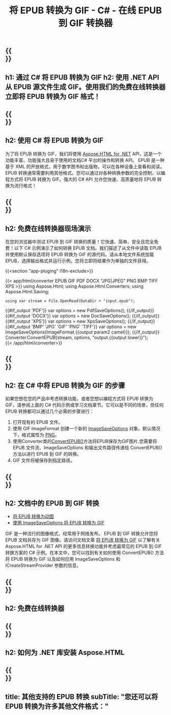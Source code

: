 ﻿---
translation: true
template: /templates/_template-conversion-child.md
title: 将 EPUB 转换为 GIF - C# - 在线 EPUB 到 GIF 转换器
description: EPUB 到 GIF C# 转换的示例代码。在 ASP.NET 或任何 .NET 应用程序中轻松使用转换器 API。免费试用在线 EPUB 到 GIF 转换器！
url: /net/conversion/epub-to-gif/
family: html
platformtag: net
feature: conversion
informat: EPUB
outformat: GIF
otherformats: PDF DOCX XPS BMP JPEG PNG TIFF
---

{{<section banner>}}
---
h1: 通过 C# 将 EPUB 转换为 GIF
h2: 使用 .NET API 从 EPUB 源文件生成 GIF。使用我们的免费在线转换器立即将 EPUB 转换为 GIF 格式！
---

{{<section overview>}}
---
h2: 使用 C# 将 EPUB 转换为 GIF
---

为了将 EPUB 转换为 GIF，我们将使用 [Aspose.HTML for .NET](https://products.aspose.com/html/net/) API，这是一个功能丰富、功能强大且易于使用的文档C# 平台的操作和转换 API。 EPUB 是一种基于 XML 的开放格式，用于数字图书和出版物，可以在各种设备上查看和阅读。 EPUB 转换通常需要利用其他格式。您可以通过对各种转换参数的完全控制，以编程方式将 EPUB 转换为 GIF。强大的 C# API 允许您快速、高质量地将 EPUB 转换为流行格式！

{{<section demos>}}
---
h2: 免费在线转换器现场演示
---

在您的浏览器中测试 EPUB 到 GIF 转换的质量！它快速、简单、安全且完全免费！以下 C# 示例演示了如何转换 EPUB 文档。我们描述了从文件中读取 EPUB 并使用默认保存选项将 EPUB 转换为 GIF 的源代码。请从本地文件系统加载 EPUB，选择输出格式并运行示例。您将立即将结果作为单独的文件获得。

{{<section "app-pluging" i18n-exclude>}}

{{< app/html/converter EPUB GIF PDF DOCX "JPG|JPEG" PNG BMP TIFF XPS >}}
using Aspose.Html;
using Aspose.Html.Converters;
using Aspose.Html.Saving;

    using var stream = File.OpenRead(DataDir + "input.epub");
{{#if_output 'PDF'}}
    var options = new PdfSaveOptions();
{{/if_output}}
{{#if_output 'DOCX'}}
    var options = new DocSaveOptions();
{{/if_output}}
{{#if_output 'XPS'}}
    var options = new XpsSaveOptions();
{{/if_output}}
{{#if_output 'BMP' 'JPG' 'GIF' 'PNG' 'TIFF'}}
    var options = new ImageSaveOptions(ImageFormat.{{output param2 camel}});
{{/if_output}}
    Converter.ConvertEPUB(stream, options, "output.{{output lower}}");   
{{< /app/html/converter>}}


{{<section steps>}}
---
h2: 在 C# 中将 EPUB 转换为 GIF 的步骤
---

如果您想在您的产品中考虑转换功能，或者您想以编程方式将 EPUB 转换为 GIF，请参阅上面的 C# 代码示例或学习文档章节。它可以是不同的场景，但任何 EPUB 转换都可以通过几个必需的步骤进行：

1. 打开现有的 EPUB 文件。
1. 使用 GIF ImageFormat 创建一个新的 [ImageSaveOptions](https://reference.aspose.com/html/net/aspose.html.saving/imagesaveoptions) 对象。默认情况下，格式属性为 [PNG](https://reference.aspose.com/html/net/aspose.html.rendering.image/imageformat)。
1. 使用Converter类的[ConvertEPUB()](https://reference.aspose.com/html/net/aspose.html.converters.converter/convertepub/methods/27)方法将EPUB保存为GIF图片.您需要将 EPUB 文件流、ImageSaveOptions 和输出文件路径传递给 ConvertEPUB() 方法以进行 EPUB 到 GIF 的转换。
1. GIF 文件将被保存到指定路径。

{{<section documentation>}}
---
h2: 文档中的 EPUB 到 GIF 转换
---

  - <a href="https://docs.aspose.com/html/net/converting-between-formats/epub-to-gif/#convert-epub-to-gif" target="_blank">将 EPUB 转换为动图</a>
  - <a href="https://docs.aspose.com/html/net/converting-between-formats/epub-to-gif/#convert-epub-to-gif-using-imagesaveoptions" target="_blank" >使用 ImageSaveOptions 将 EPUB 转换为 GIF</a>

GIF 是一种流行的图像格式，经常用于网络发布。 EPUB 到 GIF 转换允许您将 EPUB 文档另存为 GIF 图像。请访问文档文章 [将 EPUB 转换为 GIF](https://docs.aspose.com/html/net/converting-between-formats/html-to-gif/) 以了解有关 Aspose.HTML for .NET API 的更多信息转换功能并考虑最常见的 EPUB 到 GIF 转换方案的 C# 示例。在本文中，您可以找到有关如何使用 ConvertEPUB() 方法将 EPUB 转换为 GIF 以及如何应用 ImageSaveOptions 和 ICreateStreamProvider 参数的信息。

{{<section online-converters>}}
---
h2: 免费在线转换器
---

{{<section get-started>}}
---
h2: 如何为 .NET 库安装 Aspose.HTML
---

{{<section other-conversions>}}
---
title: 其他支持的 EPUB 转换
subTitle: "您还可以将 EPUB 转换为许多其他文件格式："
---